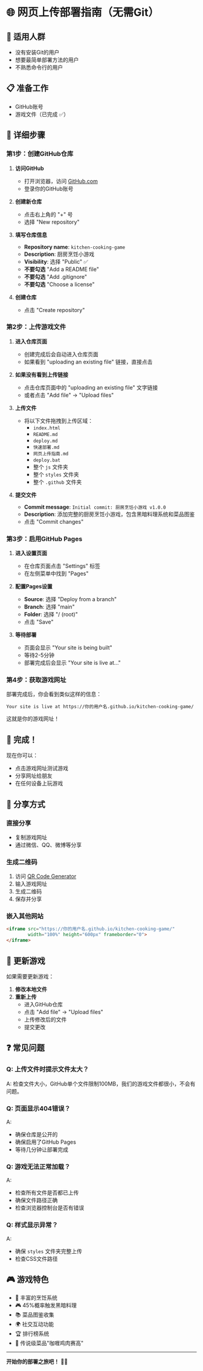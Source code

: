 # 🌐 网页上传部署指南（无需Git）

## 🎯 适用人群
- 没有安装Git的用户
- 想要最简单部署方法的用户
- 不熟悉命令行的用户

## 📋 准备工作
- GitHub账号
- 游戏文件（已完成 ✅）

## 🚀 详细步骤

### 第1步：创建GitHub仓库

1. **访问GitHub**
   - 打开浏览器，访问 [GitHub.com](https://github.com)
   - 登录你的GitHub账号

2. **创建新仓库**
   - 点击右上角的 "+" 号
   - 选择 "New repository"

3. **填写仓库信息**
   - **Repository name**: `kitchen-cooking-game`
   - **Description**: 厨房烹饪小游戏
   - **Visibility**: 选择 "Public" ✅
   - **不要勾选** "Add a README file"
   - **不要勾选** "Add .gitignore"
   - **不要勾选** "Choose a license"

4. **创建仓库**
   - 点击 "Create repository"

### 第2步：上传游戏文件

1. **进入仓库页面**
   - 创建完成后会自动进入仓库页面
   - 如果看到 "uploading an existing file" 链接，直接点击

2. **如果没有看到上传链接**
   - 点击仓库页面中的 "uploading an existing file" 文字链接
   - 或者点击 "Add file" → "Upload files"

3. **上传文件**
   - 将以下文件拖拽到上传区域：
     - `index.html`
     - `README.md`
     - `deploy.md`
     - `快速部署.md`
     - `网页上传指南.md`
     - `deploy.bat`
     - 整个 `js` 文件夹
     - 整个 `styles` 文件夹
     - 整个 `.github` 文件夹

4. **提交文件**
   - **Commit message**: `Initial commit: 厨房烹饪小游戏 v1.0.0`
   - **Description**: 添加完整的厨房烹饪小游戏，包含黑暗料理系统和菜品图鉴
   - 点击 "Commit changes"

### 第3步：启用GitHub Pages

1. **进入设置页面**
   - 在仓库页面点击 "Settings" 标签
   - 在左侧菜单中找到 "Pages"

2. **配置Pages设置**
   - **Source**: 选择 "Deploy from a branch"
   - **Branch**: 选择 "main"
   - **Folder**: 选择 "/ (root)"
   - 点击 "Save"

3. **等待部署**
   - 页面会显示 "Your site is being built"
   - 等待2-5分钟
   - 部署完成后会显示 "Your site is live at..."

### 第4步：获取游戏网址

部署完成后，你会看到类似这样的信息：
```
Your site is live at https://你的用户名.github.io/kitchen-cooking-game/
```

这就是你的游戏网址！

## 🎉 完成！

现在你可以：
- 点击游戏网址测试游戏
- 分享网址给朋友
- 在任何设备上玩游戏

## 📱 分享方式

### 直接分享
- 复制游戏网址
- 通过微信、QQ、微博等分享

### 生成二维码
1. 访问 [QR Code Generator](https://www.qr-code-generator.com/)
2. 输入游戏网址
3. 生成二维码
4. 保存并分享

### 嵌入其他网站
```html
<iframe src="https://你的用户名.github.io/kitchen-cooking-game/" 
        width="100%" height="600px" frameborder="0">
</iframe>
```

## 🔄 更新游戏

如果需要更新游戏：

1. **修改本地文件**
2. **重新上传**
   - 进入GitHub仓库
   - 点击 "Add file" → "Upload files"
   - 上传修改后的文件
   - 提交更改

## ❓ 常见问题

### Q: 上传文件时提示文件太大？
A: 检查文件大小，GitHub单个文件限制100MB，我们的游戏文件都很小，不会有问题。

### Q: 页面显示404错误？
A: 
- 确保仓库是公开的
- 确保启用了GitHub Pages
- 等待几分钟让部署完成

### Q: 游戏无法正常加载？
A:
- 检查所有文件是否都已上传
- 确保文件路径正确
- 检查浏览器控制台是否有错误

### Q: 样式显示异常？
A:
- 确保 `styles` 文件夹完整上传
- 检查CSS文件路径

## 🎮 游戏特色

- 🍳 丰富的烹饪系统
- 🎮 45%概率触发黑暗料理
- 📚 菜品图鉴收集
- 🌍 社交互动功能
- 🏆 排行榜系统
- 🏅 传说级菜品"咖喱鸡肉赛高"

---

**开始你的部署之旅吧！** 🚀✨ 